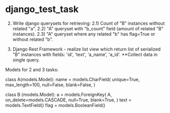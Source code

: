 # django_test_task

2. Write django querysets for retrieving:
	2.1) Count of "B" instances without related "a".
	2.2) "A" queryset with "b_count" field (amount of related "B" instances).
	2.3) "A" queryset where any related "b" has flag=True or without related "b". 

3. Django Rest Framework - realize list view which return list of serialized "B" instances with fields: 'id', 'text', 'a_name', 'a_id'.
**Collect data in single query.


Models for 2 and 3 tasks:

class A(models.Model):
    name = models.CharField(
        unique=True, max_length=100, null=False, blank=False,
    )


class B (models.Model):
    a = models.ForeignKey(
        A, on_delete=models.CASCADE, null=True, blank=True,
    )
    text = models.TextField()
    flag = models.BooleanField()
